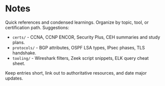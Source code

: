 # Notes

Quick references and condensed learnings. Organize by topic, tool, or certification path. Suggestions:
- `certs/` - CCNA, CCNP ENCOR, Security Plus, CEH summaries and study plans.
- `protocols/` - BGP attributes, OSPF LSA types, IPsec phases, TLS handshake.
- `tooling/` - Wireshark filters, Zeek script snippets, ELK query cheat sheet.

Keep entries short, link out to authoritative resources, and date major updates.